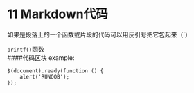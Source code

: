 # 11 Markdown代码
如果是段落上的一个函数或片段的代码可以用反引号把它包起来（`） 

`printf()`函数  
####代码区块
example:
``` 
$(document).ready(function () {
    alert('RUNOOB');
});
```

